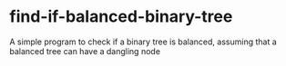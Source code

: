 # find-if-balanced-binary-tree
A simple program to check if a binary tree is balanced, assuming that a balanced tree can have a  dangling node
